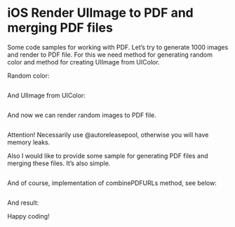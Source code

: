 # iOS Render UIImage to PDF and merging PDF files

Some code samples for working with PDF. Let’s try to generate 1000 images and render to PDF file. For this we need method for generating random color and method for creating UIImage from UIColor.

Random color:

<pre>
</pre>

And UIImage from UIColor:

<pre>
</pre>

And now we can render random images to PDF file.

<pre>
</pre>

Attention! Necessarily use @autoreleasepool, otherwise you will have memory leaks.

Also I would like to provide some sample for generating PDF files and merging these files. It’s also simple.

<pre>
</pre>

And of course, implementation of combinePDFURLs method, see below:

<pre>
</pre>

And result:

Happy coding!
